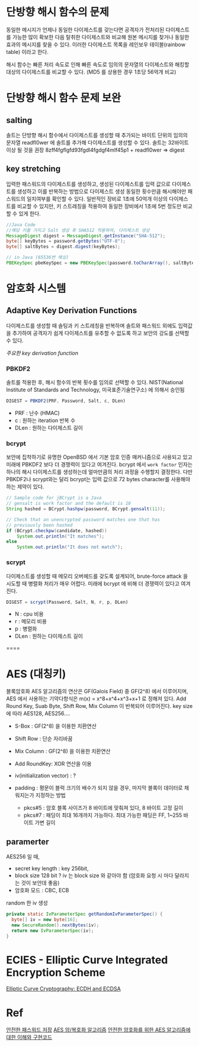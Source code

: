 
# 단방향 해시 함수의 문제
동일한 메시지가 언제나 동일한 다이제스트를 갖는다면 공격자가 전처리된 다이제스트를 가능한 많이 확보한 다음 탈취한 다이제스트와
비교해 원본 메시지를 찾거나 동일한 효과의 메시지를 찾을 수 있다. 이러한 다이제스트 목록을 레인보우 테이블(rainbow table) 이라고 한다.

해시 함수는 빠른 처리 속도로 인해 빠른 속도로 임의의 문자열의 다이제스트와 해킹할 대상의 다이제스트를 비교할 수 있다. 
(MD5 를 상용한 경우 1초당 56억개 비교)

# 단방향 해시 함수 문제 보완
## salting
솔트는 단방향 해시 함수에서 다이제스트를 생성할 때 추가되는 바이트 단위의 임의의 문자열
readfl0wer 에 솔트를 추가해 다이제스트를 생성할 수 있다. 솔트는 32바이트 이상 될 것을 권장
8zff4fgflgfd93fgdl4fgdgf4mlf45p1 + readfl0wer => digest

## key stretching
입력한 패스워드의 다이제스트를 생성하고, 생성된 다이제스트를 입력 값으로 다이제스트를 생성하고 이를 반복하는 방법으로 다이제스트 생성
동일한 횟수만큼 해시해야만 패스워드의 일치여부를 확인할 수 있다.
일반적인 장비로 1초에 50억개 이상의 다이제스트를 비교할 수 있지만, 키 스트레칭을 적용하여 동일한 장비에서 1초에 5번 정도만 비교할 수 있게 한다.
```java
//Java Code
//해당 키를 가지고 Salt 생성 후 SHA512 적용하여, 다이제스트 생성
MessageDigest digest = MessageDigest.getInstance("SHA-512");
byte[] keyBytes = password.getBytes("UTF-8");
byte[] saltBytes = digest.digest(keyBytes);

// in Java (65536번 해싱)
PBEKeySpec pbeKeySpec = new PBEKeySpec(password.toCharArray(), saltBytes, 65536, 256);
```

# 암호화 시스템
## Adaptive Key Derivation Functions
다이제스트를 생성할 때 솔팅과 키 스트레칭을 반복하며 솔트와 패스워드 외에도 입력값을 추가하여 공격자가
쉽게 다이제스트를 유추할 수 없도록 하고 보안의 강도를 선택할 수 있다.

*주요한 key derivation function*
### PBKDF2
솔트를 적용한 후, 해시 함수의 반복 횟수를 임의로 선택할 수 있다.
 NIST(National Institute of Standards and Technology, 미국표준기술연구소) 에 의해서 승인됨
```js
DIGEST = PBKDF2(PRF, Password, Salt, c, DLen)  
```
- PRF : 난수 (HMAC)
- c : 원하는 iteration 반복 수
- DLen : 원하는 다이제스트 길이

### bcrypt
보안에 집착하기로 유명한 OpenBSD 에서 기본 암호 인증 매커니즘으로 사용되고 있고 미래에 PBKDF2 보다 더 경쟁력이 있다고 여겨진다.
bcrypt 에서 `work factor` 인자는 하나의 해시 다이제스트를 생성하는데 얼마만큼의 처리 과정을 수행할지 결정한다.
다만 PBKDF2나 scrypt와는 달리 bcrypt는 입력 값으로 72 bytes character를 사용해야 하는 제약이 있다.
```java
// Sample code for jBCrypt is a Java
// gensalt is work factor and the default is 10
String hashed = BCrypt.hashpw(password, BCrypt.gensalt(11));

// Check that an unencrypted password matches one that has
// previously been hashed
if (BCrypt.checkpw(candidate, hashed))  
    System.out.println("It matches");
else  
    System.out.println("It does not match");
```

### scrypt
다이제스트를 생성할 때 메모리 오버헤드를 갖도록 설계되어, brute-force attack 을 시도할 때 병렬화 처리가 매우 어렵다.
미래에 bcrypt 에 비해 더 경쟁력이 있다고 여겨진다.
```js
DIGEST = scrypt(Password, Salt, N, r, p, DLen)  
```
- N : cpu 비용
- r : 메모리 비용
- p : 병렬화
- DLen : 원하는 다이제스트 길이

====

# AES (대칭키)
블록암호화
AES 알고리즘의 연산은 GF(Galois Field) 중 GF(2^8) 에서 이루어지며, AES 에서 사용하는 기약다항식은 m(x) = x^8+x^4+x^3+x+1 로 정해져 있다.
Add Round Key, Suab Byte, Shift Row, Mix Column 이 반복되어 이루어진다.
key size 에 따라 AES128, AES256....

- S-Box : GF(2^8) 을 이용한 치환연산
- Shift Row : 단순 자리바꿈
- Mix Column : GF(2^8) 을 이용한 치환연산
- Add RoundKey: XOR 연산을 이용

- iv(initialization vector) : ?
- padding : 평문이 블럭 크기의 배수가 되지 않을 경우, 마지막 블록이 데이터로 채워지는가 지정하는 방법
    - pkcs#5 : 암호 블록 사이즈가 8 바이트에 맞춰져 있다, 8 바이트 고정 길이
    - pkcs#7 : 패딩이 최대 16개까지 가능하다. 최대 가능한 패딩은 FF, 1~255 바이트 가변 길이

## paramerter
AES256 일 때,
- secret key length : key 256bit, 
- block size 128 bit ? iv 는 block size 와 같아야 함 (암호화 요청 시 마다 달라지는 것이 보안데 좋음)
- 암호화 모드 : CBC, ECB

random 한 iv 생성
```java
private static IvParameterSpec getRandomIvParameterSpec() {
  byte[] iv = new byte[16];
  new SecureRandom().nextBytes(iv);
  return new IvParameterSpec(iv);
}
```



# ECIES - Elliptic Curve Integrated Encryption Scheme
[Elliptic Curve Cryptography: ECDH and ECDSA](https://andrea.corbellini.name/2015/05/30/elliptic-curve-cryptography-ecdh-and-ecdsa/)



# Ref
[안전한 패스워드 저장](https://d2.naver.com/helloworld/318732)
[AES 암/복호화 알고리즘](https://newstein03.tistory.com/1)
[안전한 암호화를 위한 AES 알고리즘에 대한 이해와 구현코드](https://dailyworker.github.io/AES-Algorithm-and-Chiper-mode/)
